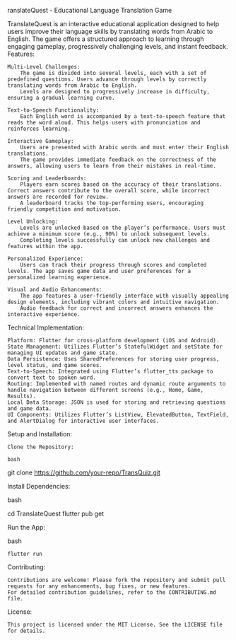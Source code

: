 ranslateQuest - Educational Language Translation Game

TranslateQuest is an interactive educational application designed to help users improve their language skills by translating words from Arabic to English. The game offers a structured approach to learning through engaging gameplay, progressively challenging levels, and instant feedback.
Features:

    Multi-Level Challenges:
        The game is divided into several levels, each with a set of predefined questions. Users advance through levels by correctly translating words from Arabic to English.
        Levels are designed to progressively increase in difficulty, ensuring a gradual learning curve.

    Text-to-Speech Functionality:
        Each English word is accompanied by a text-to-speech feature that reads the word aloud. This helps users with pronunciation and reinforces learning.

    Interactive Gameplay:
        Users are presented with Arabic words and must enter their English translations.
        The game provides immediate feedback on the correctness of the answers, allowing users to learn from their mistakes in real-time.

    Scoring and Leaderboards:
        Players earn scores based on the accuracy of their translations. Correct answers contribute to the overall score, while incorrect answers are recorded for review.
        A leaderboard tracks the top-performing users, encouraging friendly competition and motivation.

    Level Unlocking:
        Levels are unlocked based on the player’s performance. Users must achieve a minimum score (e.g., 90%) to unlock subsequent levels.
        Completing levels successfully can unlock new challenges and features within the app.

    Personalized Experience:
        Users can track their progress through scores and completed levels. The app saves game data and user preferences for a personalized learning experience.

    Visual and Audio Enhancements:
        The app features a user-friendly interface with visually appealing design elements, including vibrant colors and intuitive navigation.
        Audio feedback for correct and incorrect answers enhances the interactive experience.

Technical Implementation:

    Platform: Flutter for cross-platform development (iOS and Android).
    State Management: Utilizes Flutter’s StatefulWidget and setState for managing UI updates and game state.
    Data Persistence: Uses SharedPreferences for storing user progress, level status, and game scores.
    Text-to-Speech: Integrated using Flutter’s flutter_tts package to convert text to spoken word.
    Routing: Implemented with named routes and dynamic route arguments to handle navigation between different screens (e.g., Home, Game, Results).
    Local Data Storage: JSON is used for storing and retrieving questions and game data.
    UI Components: Utilizes Flutter’s ListView, ElevatedButton, TextField, and AlertDialog for interactive user interfaces.

Setup and Installation:

    Clone the Repository:

    bash

git clone https://github.com/your-repo/TransQuiz.git



Install Dependencies:

bash

cd TranslateQuest
flutter pub get

Run the App:

bash

    flutter run

Contributing:

    Contributions are welcome! Please fork the repository and submit pull requests for any enhancements, bug fixes, or new features.
    For detailed contribution guidelines, refer to the CONTRIBUTING.md file.

License:

    This project is licensed under the MIT License. See the LICENSE file for details.

